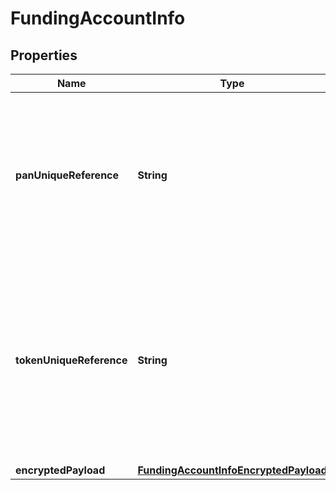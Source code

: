 

# FundingAccountInfo


## Properties

| Name | Type | Description | Notes |
|------------ | ------------- | ------------- | -------------|
|**panUniqueReference** | **String** | **(CONDITIONAL)** For repeat digitizations, the unique reference allocated to the Primary Account Number. When supplied, the tokenUniqueReferenceForPanInfo, accountNumber, expiryMonth and expiryYear must be omitted from CardInfoData. Only allowed if Only allowed if tokenUniqueReference and pushAccountReceipt are not present and encrypted data does not contain the account information.  |  [optional] |
|**tokenUniqueReference** | **String** | **(CONDITIONAL)** A unique reference assigned following the allocation of a token used to identify the token for the duration of its lifetime.  For repeat digitizations, the unique reference allocated to the token will be used to retrieve the financial account information. When supplied, the account information is omitted from FundingAccountData. Only allowed if panUniqueReference and pushAccountReceipt are not present and encrypted data does not contain the account information.  |  [optional] |
|**encryptedPayload** | [**FundingAccountInfoEncryptedPayload**](FundingAccountInfoEncryptedPayload.md) |  |  [optional] |



